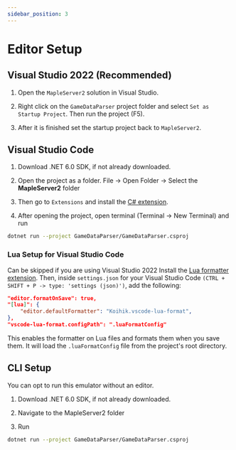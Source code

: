 ```yaml
---
sidebar_position: 3
---
```


# Editor Setup

## Visual Studio 2022 (Recommended)

1. Open the `MapleServer2` solution in Visual Studio.

2. Right click on the `GameDataParser` project folder and select `Set as Startup Project`. Then run the project (F5).

3. After it is finished set the startup project back to `MapleServer2`.

## Visual Studio Code

1. Download .NET 6.0 SDK, if not already downloaded.

2. Open the project as a folder. File -> Open Folder -> Select the **MapleServer2** folder

3. Then go to `Extensions` and install the [C# extension](https://marketplace.visualstudio.com/items?itemName=ms-dotnettools.csharp).

4. After opening the project, open terminal (Terminal -> New Terminal) and run

```sh
dotnet run --project GameDataParser/GameDataParser.csproj
```

### Lua Setup for Visual Studio Code

Can be skipped if you are using Visual Studio 2022
Install the [Lua formatter extension](https://marketplace.visualstudio.com/items?itemName=Koihik.vscode-lua-format&ssr=false#overview). Then, inside `settings.json` for your Visual Studio Code `(CTRL + SHIFT + P -> type: 'settings (json)')`, add the following:

```json
"editor.formatOnSave": true,
"[lua]": {
    "editor.defaultFormatter": "Koihik.vscode-lua-format",
},
"vscode-lua-format.configPath": ".luaFormatConfig"
```

This enables the formatter on Lua files and formats them when you save them. It will load the `.luaFormatConfig` file from the project's root directory.


## CLI Setup

You can opt to run this emulator without an editor.

1. Download .NET 6.0 SDK, if not already downloaded.

2. Navigate to the MapleServer2 folder

3. Run

```sh
dotnet run --project GameDataParser/GameDataParser.csproj
```
